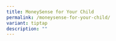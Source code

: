 ```yaml
---
title: MoneySense for Your Child
permalink: /moneysense-for-your-child/
variant: tiptap
description: ""
---
```

